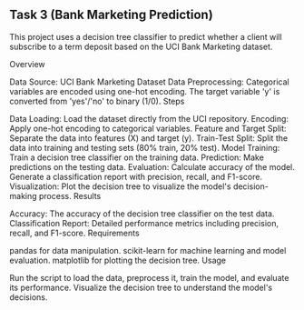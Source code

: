 ## Task 3 (Bank Marketing Prediction)
This project uses a decision tree classifier to predict whether a client will subscribe to a term deposit based on the UCI Bank Marketing dataset.

Overview

Data Source: UCI Bank Marketing Dataset
Data Preprocessing:
Categorical variables are encoded using one-hot encoding.
The target variable 'y' is converted from 'yes'/'no' to binary (1/0).
Steps

Data Loading: Load the dataset directly from the UCI repository.
Encoding: Apply one-hot encoding to categorical variables.
Feature and Target Split: Separate the data into features (X) and target (y).
Train-Test Split: Split the data into training and testing sets (80% train, 20% test).
Model Training: Train a decision tree classifier on the training data.
Prediction: Make predictions on the testing data.
Evaluation:
Calculate accuracy of the model.
Generate a classification report with precision, recall, and F1-score.
Visualization: Plot the decision tree to visualize the model's decision-making process.
Results

Accuracy: The accuracy of the decision tree classifier on the test data.
Classification Report: Detailed performance metrics including precision, recall, and F1-score.
Requirements

pandas for data manipulation.
scikit-learn for machine learning and model evaluation.
matplotlib for plotting the decision tree.
Usage

Run the script to load the data, preprocess it, train the model, and evaluate its performance.
Visualize the decision tree to understand the model's decisions.
